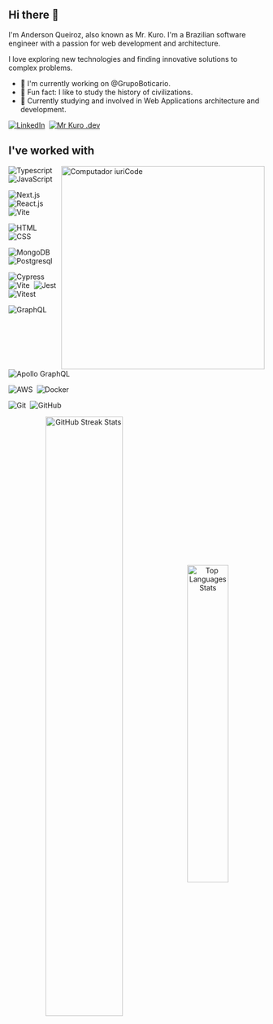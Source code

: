 ## Hi there 👋

I'm Anderson Queiroz, also known as Mr. Kuro. I'm a Brazilian software engineer with a passion for web development and architecture.

I love exploring new technologies and finding innovative solutions to complex problems.

- 🔭 I'm currently working on @GrupoBoticario.
- 👯 Fun fact: I like to study the history of civilizations.
- 🤔 Currently studying and involved in Web Applications architecture and development.

[![LinkedIn](https://img.shields.io/badge/LinkedIn-222222?style=for-the-badge&logo=googlechrome&logoColor=white&labelColor=%23222)](https://www.linkedin.com/in/mr-kuro/)&nbsp; [![Mr Kuro .dev](https://img.shields.io/badge/Mr--Kuro.dev-222222?style=for-the-badge&logo=googlechrome&logoColor=white&labelColor=%23222)](https://mr-kuro.dev/)&nbsp;

## I've worked with

<img src="https://raw.githubusercontent.com/MicaelliMedeiros/micaellimedeiros/master/image/computer-illustration.png" min-width="400px" max-width="300px" width="400px" align="right" alt="Computador iuriCode"  />


![Typescript](https://img.shields.io/badge/TypeScript-007ACC?style=for-the-badge&logo=typescript&logoColor=white)&nbsp; ![JavaScript](https://img.shields.io/badge/JavaScript-F7DF1E?style=for-the-badge&logo=javascript&logoColor=black)

![Next.js](https://img.shields.io/badge/next.js-000000?style=for-the-badge&logo=nextdotjs&logoColor=white)&nbsp; ![React.js](https://img.shields.io/badge/React-20232A?style=for-the-badge&logo=react&logoColor=61DAFB)&nbsp; ![Vite](https://img.shields.io/badge/Vite-646CFF?style=for-the-badge&logo=vite&logoColor=white)

![HTML](https://img.shields.io/badge/HTML5-E34F26?style=for-the-badge&logo=html5&logoColor=white)&nbsp; ![CSS](https://img.shields.io/badge/CSS3-1572B6?style=for-the-badge&logo=css3&logoColor=white)

![MongoDB](https://img.shields.io/badge/MongoDB-4EA94B?style=for-the-badge&logo=mongodb&logoColor=white)&nbsp; ![Postgresql](https://img.shields.io/badge/PostgreSQL-316192?style=for-the-badge&logo=postgresql&logoColor=white)&nbsp;

![Cypress](https://img.shields.io/badge/Cypress-17202C?style=for-the-badge&logo=cypress&logoColor=white)&nbsp; ![Vite](https://img.shields.io/badge/Vite-646CFF?style=for-the-badge&logo=vite&logoColor=white)&nbsp; ![Jest](https://img.shields.io/badge/Jest-C21325?style=for-the-badge&logo=jest&logoColor=white)&nbsp; ![Vitest](https://img.shields.io/badge/Vitest-6E44FF?style=for-the-badge&logo=vitest&logoColor=white)

![GraphQL](https://img.shields.io/badge/GraphQL-E10098?style=for-the-badge&logo=graphql&logoColor=white)&nbsp; ![Apollo GraphQL](https://img.shields.io/badge/Apollo%20GraphQL-311C87?style=for-the-badge&logo=apollo-graphql&logoColor=white)

![AWS](https://img.shields.io/badge/AWS-F7DF1E?style=for-the-badge&logo=amazonaws&logoColor=white)&nbsp; ![Docker](https://img.shields.io/badge/Docker-2496ED?style=for-the-badge&logo=docker&logoColor=white)

![Git](https://img.shields.io/badge/GIT-E44C40?style=for-the-badge&logo=git&logoColor=white)&nbsp; ![GitHub](https://img.shields.io/badge/GITHUB-000028?style=for-the-badge&logo=github&logoColor=white)&nbsp;


<div  align="center" style="margin-bottom:100px">
  <img width=55% align="center" alt="GitHub Streak Stats" src="https://github-readme-streak-stats.herokuapp.com/?user=Mr-Kuro&theme=tokyonight&hide_border=true" />
  
  <img width=40% align="center" alt="Top Languages Stats" src="https://github-readme-stats.vercel.app/api/top-langs/?username=Mr-Kuro&theme=tokyonight&show_icons=true&hide_border=true&layout=compact" />
</div>
